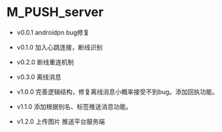 # M_PUSH_server
* v0.0.1 androidpn bug修复

* v0.1.0 加入心跳连接，断线识别

* v0.2.0 断线重连机制

* v0.3.0 离线消息

* v1.0.0 完善逻辑结构，修复离线消息小概率接受不到bug。添加回执功能。

* v1.1.0 添加根据别名、标签推送消息功能。 

* v1.2.0 上传图片
推送平台服务端
